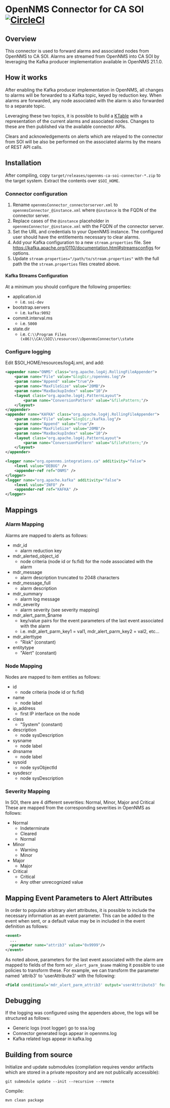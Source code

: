 # OpenNMS Connector for CA SOI [![CircleCI](https://circleci.com/gh/OpenNMS/ca-soi-connector.svg?style=svg)](https://circleci.com/gh/OpenNMS/ca-soi-connector)

## Overview

This connector is used to forward alarms and associated nodes from OpenNMS to CA SOI.
Alarms are streamed from OpenNMS into CA SOI by leveraging the Kafka producer implementation available in OpenNMS 21.1.0.

## How it works

After enabling the Kafka producer implementation in OpenNMS, all changes to alarms will be forwarded to a Kafka topic, keyed by reduction key.
When alarms are forwarded, any node associated with the alarm is also forwarded to a separate topic.

Leveraging these two topics, it is possible to build a [KTable](https://docs.confluent.io/current/streams/concepts.html#ktable) with a representation of the current alarms and associated nodes.
Changes to these are then published via the available connector APIs.

Clears and acknowledgements on alerts which are relayed to the connector from SOI will be also be performed on the associated alarms by the means of REST API calls.

## Installation

After compiling, copy `target/releases/opennms-ca-soi-connector-*.zip` to the target system.
Extract the contents over `$SOI_HOME`.

### Connector configuration

1. Rename `opennmsConnector_connectorserver.xml` to `opennmsConnector_@instance.xml` where `@instance` is the FQDN of the connector server.
1. Replace cases of the `@instance` placeholder in `opennmsConnector_@instance.xml` with the FQDN of the connector server.
1. Set the URL and credentials to your OpenNMS instance. The configured user should have the entitlements necessary to clear alarms.
1. Add your Kafka configuration to a new `stream.properties` file. See https://kafka.apache.org/0110/documentation.html#streamsconfigs for options.
1. Update `stream-properties="/path/to/stream.properties"` with the full path the the `stream.properties` files created above.

#### Kafka Streams Configuration

At a minimum you should configure the following properties:

* application.id
   * i.e. `soi-dev`
* bootstrap.servers
   * i.e. `kafka:9092`
* commit.interval.ms
   * i.e. `5000`
* state.dir
   * i.e. `C:\\Program Files (x86)\\CA\\SOI\\resources\\OpennmsConnector\\state`

### Configure logging

Edit $SOI_HOME/resources/log4j.xml, and add:

```xml
<appender name="ONMS" class="org.apache.log4j.RollingFileAppender">
    <param name="File" value="&logDir;/opennms.log"/>
    <param name="Append" value="true"/>
    <param name="MaxFileSize" value="20MB"/>
    <param name="MaxBackupIndex" value="10"/>
    <layout class="org.apache.log4j.PatternLayout">
        <param name="ConversionPattern" value="&filePattern;"/>
    </layout>
</appender>
<appender name="KAFKA" class="org.apache.log4j.RollingFileAppender">
    <param name="File" value="&logDir;/kafka.log"/>
    <param name="Append" value="true"/>
    <param name="MaxFileSize" value="20MB"/>
    <param name="MaxBackupIndex" value="10"/>
    <layout class="org.apache.log4j.PatternLayout">
        <param name="ConversionPattern" value="&filePattern;"/>
    </layout>
</appender>

<logger name="org.opennms.integrations.ca" additivity="false">
    <level value="DEBUG" />
    <appender-ref ref="ONMS" />
</logger>
<logger name="org.apache.kafka" additivity="false">
    <level value="INFO" />
    <appender-ref ref="KAFKA" />
</logger>
```

## Mappings

### Alarm Mapping

Alarms are mapped to alerts as follows:

* mdr_id
   * alarm reduction key
* mdr_alerted_object_id
   * node criteria (node id or fs:fid) for the node associated with the alarm
* mdr_message
   * alarm description truncated to 2048 characters
* mdr_message_full
   * alarm description
* mdr_summary
   * alarm log message
* mdr_severity
   * alarm severity (see severity mapping)
* mdr_alert_parm_$name
   * key/value pairs for the event parameters of the last event associated with the alarm
   * i.e. mdr_alert_parm_key1 = val1, mdr_alert_parm_key2 = val2, etc...
* mdr_alerttype
   * "Risk" (constant)
* entitytype
   * "Alert" (constant)

### Node Mapping

Nodes are mapped to item entities as follows:

* id
   * node criteria (node id or fs:fid) 
* name
   * node label
* ip_address
   * first IP interface on the node
* class
   * "System" (constant)
* description
   * node sysDescription
* sysname
   * node label
* dnsname
   * node label
* sysoid
   * node sysObjectId
* sysdescr
   * node sysDescription

### Severity Mapping

In SOI, there are 4 different severities: Normal, Minor, Major and Critical
These are mapped from the corresponding severities in OpenNMS as follows:

* Normal
   * Indeterminate
   * Cleared
   * Normal
* Minor
   * Warning
   * Minor
* Major
   * Major
* Critical
   * Critical
   * Any other unrecognized value


## Mapping Event Parameters to Alert Attributes

In order to populate arbitrary alert attributes, it is possible to include the necessary information as an event parameter.
This can be added to the event when sent, or a default value may be in included in the event definition as follows:

```xml
<event>
  ...
  <parameter name="attrib3" value="0x9999"/>
</event>
```

As noted above, parameters for the last event associated with the alarm are mapped to fields of the form `mdr_alert_parm_$name` making it possible to use policies to transform these.
For example, we can transform the parameter named 'attrib3' to 'userAttribute3' with the following:

```xml
<Field conditional='mdr_alert_parm_attrib3' output='userAttribute3' format='{0}' input='mdr_alert_parm_attrib3'/>
```

## Debugging

If the logging was configured using the appenders above, the logs will be structured as follows:
* Generic logs (root logger) go to ssa.log
* Connector generated logs appear in opennms.log
* Kafka related logs appear in kafka.log

## Building from source

Initialize and update submodules (compilation requires vendor artifacts which are stored in a private repository and are not publically accessible):

```
git submodule update --init --recursive --remote
```

Compile:

```
mvn clean package
```
